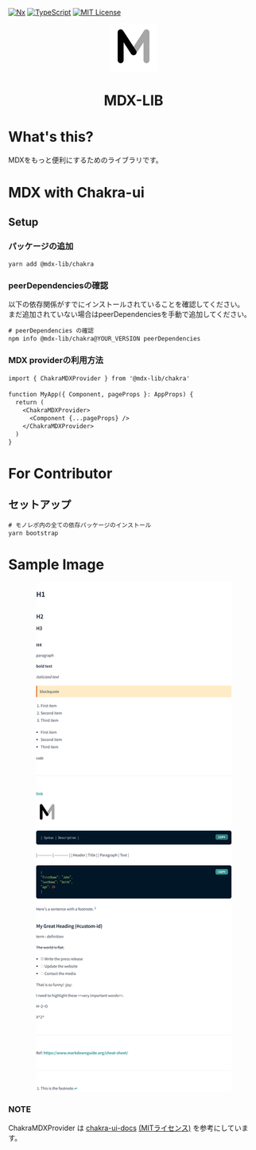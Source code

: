 [![Nx](https://img.shields.io/badge/Monorepo-Nx-%23143157)](https://nx.dev)
[![TypeScript](https://img.shields.io/badge/Code-TypeScript-%233178c6)](https://www.typescriptlang.org)
[![MIT License](https://img.shields.io/badge/License-MIT-brightgreen)](LICENSE)

<p align="center"><img src="../images/logo.png" alt="mdx-lib"></p>
<h1 align="center">MDX-LIB</h1>

# What's this?
MDXをもっと便利にするためのライブラリです。

# MDX with Chakra-ui

## Setup
### パッケージの追加
```shell
yarn add @mdx-lib/chakra
```

### peerDependenciesの確認
以下の依存関係がすでにインストールされていることを確認してください。  
まだ追加されていない場合はpeerDependenciesを手動で追加してください。

```shell
# peerDependencies の確認
npm info @mdx-lib/chakra@YOUR_VERSION peerDependencies
```

### MDX providerの利用方法
```tsx
import { ChakraMDXProvider } from '@mdx-lib/chakra'

function MyApp({ Component, pageProps }: AppProps) {
  return (
    <ChakraMDXProvider>
      <Component {...pageProps} />
    </ChakraMDXProvider>
  )
}
```

# For Contributor
## セットアップ
```shell
# モノレポ内の全ての依存パッケージのインストール
yarn bootstrap
```

# Sample Image
<p align="center"><img src="../images/sample.png" alt="mdx-lib"></p>

### NOTE
ChakraMDXProvider は [chakra-ui-docs](https://github.com/chakra-ui/chakra-ui-docs) [(MITライセンス)](https://github.com/chakra-ui/chakra-ui-docs/blob/83fa9b0083835bcad17930c31c9d126ed03017d0/README.md?plain=1#L279) を参考にしています。  

